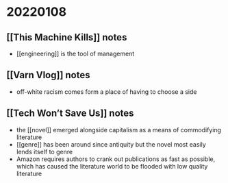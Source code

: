 # 20220108



## [[This Machine Kills]] notes

-   [[engineering]] is the tool of management


## [[Varn Vlog]] notes

-   off-white racism comes form a place of having to choose a side


## [[Tech Won&rsquo;t Save Us]] notes

-   the [[novel]] emerged alongside capitalism as a means of commodifying literature
-   [[genre]] has been around since antiquity but the novel most easily lends itself to genre
-   Amazon requires authors to crank out publications as fast as possible, which has caused the literature world to be flooded with low quality literature

